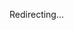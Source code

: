 Redirecting...

<script setup lang="ts">
if (typeof window !== "undefined") {
  location.replace("https://github.com/fontist/formulas")
}
</script>

